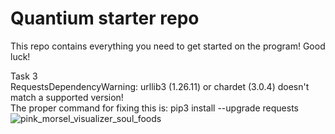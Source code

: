 # Quantium starter repo
This repo contains everything you need to get started on the program! Good luck!


Task 3 
<br/>
RequestsDependencyWarning: urllib3 (1.26.11) or chardet (3.0.4) doesn't match a supported version!
<br/>
The proper command for fixing this is:
pip3 install --upgrade requests
![pink_morsel_visualizer_soul_foods](https://user-images.githubusercontent.com/95735163/181996238-35c5c308-efce-4d39-a8fe-6f579e78f480.PNG)
